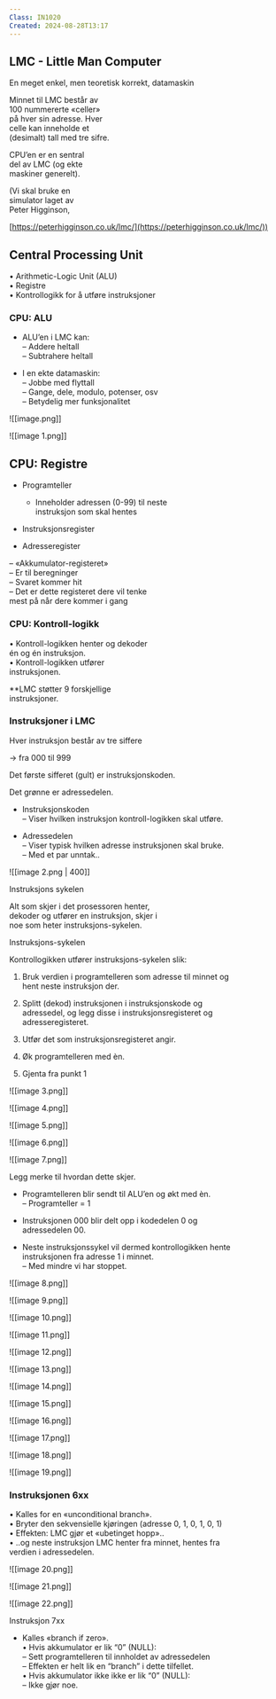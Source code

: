 ```yaml
---
Class: IN1020
Created: 2024-08-28T13:17
---
```

  

  

## LMC - Little Man Computer

En meget enkel, men teoretisk korrekt, datamaskin

  

Minnet til LMC består av  
100 nummererte «celler»  
på hver sin adresse. Hver  
celle kan inneholde et  
(desimalt) tall med tre sifre.  

  

CPU’en er en sentral  
del av LMC (og ekte  
maskiner generelt).  

  

(Vi skal bruke en  
simulator laget av  
Peter Higginson,  
  
[https://peterhigginson.co.uk/lmc/](https://peterhigginson.co.uk/lmc/))

  

## Central Processing Unit

• Arithmetic-Logic Unit (ALU)  
• Registre  
• Kontrollogikk for å utføre instruksjoner  

### CPU: ALU

- ALU’en i LMC kan:  
    – Addere heltall  
    – Subtrahere heltall  
    
- I en ekte datamaskin:  
    – Jobbe med flyttall  
    – Gange, dele, modulo, potenser, osv  
    – Betydelig mer funksjonalitet  
    

![[image.png]]


![[image 1.png]]

  

## CPU: Registre

- Programteller  
    - Inneholder adressen (0-99) til neste  
    instruksjon som skal hentes  
    
- Instruksjonsregister
- Adresseregister

– «Akkumulator-registeret»  
– Er til beregninger  
– Svaret kommer hit  
– Det er dette registeret dere vil tenke  
mest på når dere kommer i gang  


### CPU: Kontroll-logikk

• Kontroll-logikken henter og dekoder  
én og én instruksjon.  
• Kontroll-logikken utfører  
instruksjonen.  

**LMC støtter 9 forskjellige  
instruksjoner.  



### Instruksjoner i LMC

Hver instruksjon består av tre siffere

→ fra 000 til 999

Det første sifferet (gult) er instruksjonskoden.

Det grønne er adressedelen.

  

- Instruksjonskoden  
    – Viser hvilken instruksjon kontroll-logikken skal utføre.  
    
- Adressedelen  
    – Viser typisk hvilken adresse instruksjonen skal bruke.  
    – Med et par unntak..  
    

![[image 2.png | 400]]

Instruksjons sykelen

Alt som skjer i det prosessoren henter,  
dekoder og utfører en instruksjon, skjer i  
noe som heter instruksjons-sykelen.  

Instruksjons-sykelen

  

Kontrollogikken utfører instruksjons-sykelen slik:

1. Bruk verdien i programtelleren som adresse til minnet og  
    hent neste instruksjon der.  
    
2. Splitt (dekod) instruksjonen i instruksjonskode og  
    adressedel, og legg disse i instruksjonsregisteret og  
    adresseregisteret.  
    
3. Utfør det som instruksjonsregisteret angir.
4. Øk programtelleren med èn.
5. Gjenta fra punkt 1

  

![[image 3.png]]

![[image 4.png]]
  

![[image 5.png]]

![[image 6.png]]
 

![[image 7.png]]

Legg merke til hvordan dette skjer.

- Programtelleren blir sendt til ALU’en og økt med èn.  
    – Programteller = 1  
    
- Instruksjonen 000 blir delt opp i kodedelen 0 og  
    adressedelen 00.  
    
- Neste instruksjonssykel vil dermed kontrollogikken hente  
    instruksjonen fra adresse 1 i minnet.  
    – Med mindre vi har stoppet.  
    

  

![[image 8.png]]

![[image 9.png]]

![[image 10.png]]

  

  

![[image 11.png]]

![[image 12.png]]

![[image 13.png]]

![[image 14.png]]

![[image 15.png]]

![[image 16.png]]

![[image 17.png]]

![[image 18.png]]

![[image 19.png]]

  

  

### Instruksjonen 6xx

  
• Kalles for en «unconditional branch».  
• Bryter den sekvensielle kjøringen (adresse 0, 1, 0, 1, 0, 1)  
• Effekten: LMC gjør et «ubetinget hopp»..  
• ..og neste instruksjon LMC henter fra minnet, hentes fra  
verdien i adressedelen.  

![[image 20.png]]

![[image 21.png]]

![[image 22.png]]

  

Instruksjon 7xx


- Kalles «branch if zero».  
    • Hvis akkumulator er lik “0” (NULL):  
    – Sett programtelleren til innholdet av adressedelen  
    – Effekten er helt lik en “branch” i dette tilfellet.  
    • Hvis akkumulator ikke ikke er lik “0” (NULL):  
    – Ikke gjør noe.